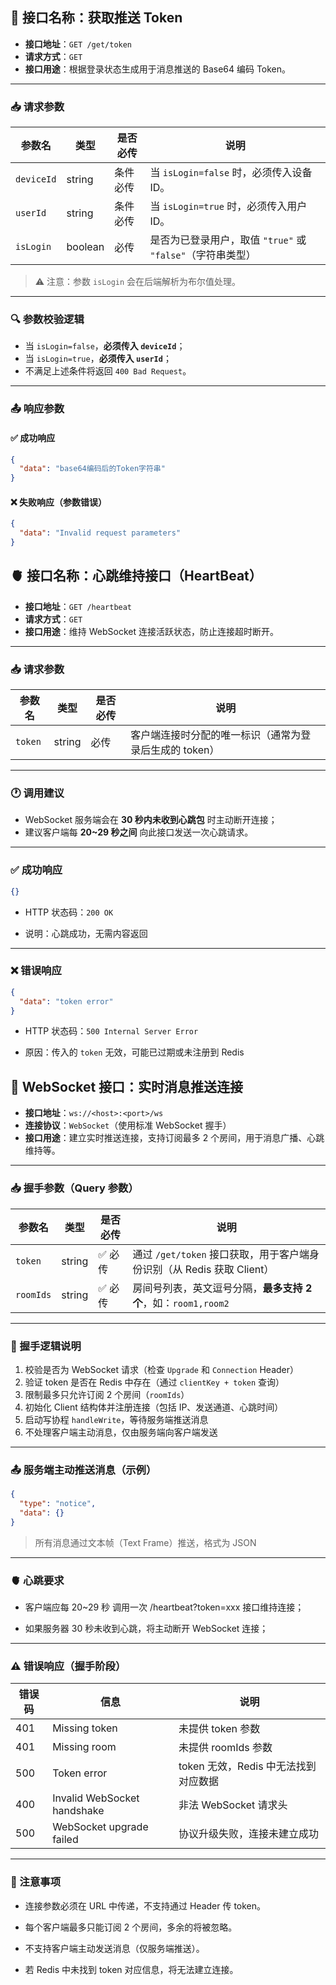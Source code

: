 ## 🧩 接口名称：获取推送 Token

- **接口地址**：`GET /get/token`
- **请求方式**：`GET`
- **接口用途**：根据登录状态生成用于消息推送的 Base64 编码 Token。

---

### 📥 请求参数

| 参数名     | 类型    | 是否必传 | 说明                                     |
|------------|---------|----------|------------------------------------------|
| `deviceId` | string  | 条件必传 | 当 `isLogin=false` 时，必须传入设备 ID。 |
| `userId`   | string  | 条件必传 | 当 `isLogin=true` 时，必须传入用户 ID。   |
| `isLogin`  | boolean | 必传     | 是否为已登录用户，取值 `"true"` 或 `"false"`（字符串类型） |

> ⚠️ 注意：参数 `isLogin` 会在后端解析为布尔值处理。

---

### 🔍 参数校验逻辑

- 当 `isLogin=false`，**必须传入 `deviceId`**；
- 当 `isLogin=true`，**必须传入 `userId`**；
- 不满足上述条件将返回 `400 Bad Request`。

---

### 📤 响应参数

#### ✅ 成功响应

```json
{
  "data": "base64编码后的Token字符串"
}
```

#### ❌ 失败响应（参数错误）

```json
{
  "data": "Invalid request parameters"
}
```

## 🫀 接口名称：心跳维持接口（HeartBeat）

- **接口地址**：`GET /heartbeat`
- **请求方式**：`GET`
- **接口用途**：维持 WebSocket 连接活跃状态，防止连接超时断开。

---

### 📥 请求参数

| 参数名   | 类型   | 是否必传 | 说明                         |
|----------|--------|----------|------------------------------|
| `token`  | string | 必传     | 客户端连接时分配的唯一标识（通常为登录后生成的 token） |

---

### 🕐 调用建议

- WebSocket 服务端会在 **30 秒内未收到心跳包** 时主动断开连接；
- 建议客户端每 **20~29 秒之间** 向此接口发送一次心跳请求。

---

### ✅ 成功响应

```json
{}
```

- HTTP 状态码：`200 OK`

- 说明：心跳成功，无需内容返回

---

### ❌ 错误响应

```json
{
  "data": "token error"
}
```

- HTTP 状态码：`500 Internal Server Error`

- 原因：传入的 `token` 无效，可能已过期或未注册到 Redis

## 🔌 WebSocket 接口：实时消息推送连接

- **接口地址**：`ws://<host>:<port>/ws`
- **连接协议**：`WebSocket`（使用标准 WebSocket 握手）
- **接口用途**：建立实时推送连接，支持订阅最多 2 个房间，用于消息广播、心跳维持等。

---

### 📥 握手参数（Query 参数）

| 参数名     | 类型   | 是否必传 | 说明                                              |
|------------|--------|----------|-------------------------------------------------|
| `token`    | string | ✅ 必传   | 通过 `/get/token` 接口获取，用于客户端身份识别（从 Redis 获取 Client） |
| `roomIds`  | string | ✅ 必传   | 房间号列表，英文逗号分隔，**最多支持 2 个**，如：`room1,room2`       |

---

### 🧠 握手逻辑说明

1. 校验是否为 WebSocket 请求（检查 `Upgrade` 和 `Connection` Header）
2. 验证 token 是否在 Redis 中存在（通过 `clientKey + token` 查询）
3. 限制最多只允许订阅 2 个房间（`roomIds`）
4. 初始化 Client 结构体并注册连接（包括 IP、发送通道、心跳时间）
5. 启动写协程 `handleWrite`，等待服务端推送消息
6. 不处理客户端主动消息，仅由服务端向客户端发送

---

### 📤 服务端主动推送消息（示例）

```json
{
  "type": "notice",
  "data": {}
}
```

> 所有消息通过文本帧（Text Frame）推送，格式为 JSON

---

### 🫀 心跳要求

- 客户端应每 20~29 秒 调用一次 /heartbeat?token=xxx 接口维持连接；

- 如果服务器 30 秒未收到心跳，将主动断开 WebSocket 连接；

---

### ⚠️ 错误响应（握手阶段）
| 错误码 | 信息                          | 说明                       |
| --- | --------------------------- | ------------------------ |
| 401 | Missing token               | 未提供 token 参数             |
| 401 | Missing room                | 未提供 roomIds 参数           |
| 500 | Token error                 | token 无效，Redis 中无法找到对应数据 |
| 400 | Invalid WebSocket handshake | 非法 WebSocket 请求头         |
| 500 | WebSocket upgrade failed    | 协议升级失败，连接未建立成功           |

---

### 📌 注意事项

- 连接参数必须在 URL 中传递，不支持通过 Header 传 token。

- 每个客户端最多只能订阅 2 个房间，多余的将被忽略。

- 不支持客户端主动发送消息（仅服务端推送）。

- 若 Redis 中未找到 token 对应信息，将无法建立连接。


